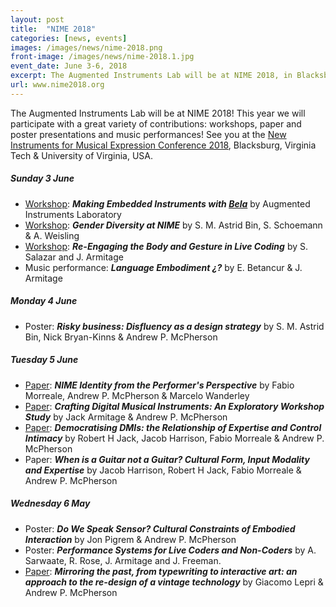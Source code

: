 ```yaml
---
layout: post
title:  "NIME 2018"
categories: [news, events]
images: /images/news/nime-2018.png
front-image: /images/news/nime-2018.1.jpg
event_date: June 3-6, 2018
excerpt: The Augmented Instruments Lab will be at NIME 2018, in Blacksburg, VA.
url: www.nime2018.org
---
```


The Augmented Instruments Lab will be at NIME 2018! This year we will participate with a great variety of contributions: workshops, paper and poster presentations and music performances! See you at the [New Instruments for Musical Expression Conference 2018](http://nime2018.icat.vt.edu/schedule/), Blacksburg, Virginia Tech & University of Virginia, USA.

##### Sunday 3 June
- [Workshop](https://nime2018.sched.com/event/EiuV/making-embedded-instruments-with-bela): ***Making Embedded Instruments with [Bela](http://bela.io)*** by Augmented Instruments Laboratory
- [Workshop](https://nime2018.sched.com/event/EBmE/gender-diversity-at-nime): ***Gender Diversity at NIME*** by S. M. Astrid Bin, S. Schoemann & A. Weisling
- [Workshop](https://embodiedlivecoding.github.io/nime2018-workshop/): ***Re-Engaging the Body and Gesture in Live Coding*** by S. Salazar and J. Armitage
- Music performance: ***Language Embodiment ¿?*** by E. Betancur & J. Armitage

##### Monday 4 June
- Poster: ***Risky business: Disfluency as a design strategy*** by S. M. Astrid Bin, Nick Bryan-Kinns & Andrew P. McPherson

##### Tuesday 5 June
- [Paper](https://www.researchgate.net/profile/Fabio_Morreale/publication/324561906_NIME_Identity_from_the_Performer%27s_Perspective/links/5ad5b49caca272fdaf7c6365/NIME-Identity-from-the-Performers-Perspective.pdf): ***NIME Identity from the Performer's Perspective*** by Fabio Morreale, Andrew P. McPherson & Marcelo Wanderley
- [Paper](https://www.researchgate.net/publication/324783048_Crafting_Digital_Musical_Instruments_An_Exploratory_Workshop_Study): ***Crafting Digital Musical Instruments: An Exploratory Workshop Study*** by Jack Armitage & Andrew P. McPherson
- [Paper](https://www.researchgate.net/profile/Robert_Jack4/publication/324390561_Democratising_DMIs_the_relationship_of_expertise_and_control_intimacy/links/5acc92b4a6fdcc8bfc87e9cc/Democratising-DMIs-the-relationship-of-expertise-and-control-intimacy.pdf): ***Democratising DMIs: the Relationship of Expertise and Control Intimacy*** by Robert H Jack, Jacob Harrison, Fabio Morreale & Andrew P. McPherson
- Paper: ***When is a Guitar not a Guitar? Cultural Form, Input Modality and Expertise*** by Jacob Harrison, Robert H Jack, Fabio Morreale & Andrew P. McPherson

##### Wednesday 6 May
- Poster: ***Do We Speak Sensor? Cultural Constraints of Embodied Interaction*** by Jon Pigrem & Andrew P. McPherson
- Poster: ***Performance Systems for Live Coders and Non-Coders*** by A. Sarwaate, R. Rose, J. Armitage and J. Freeman.
- [Paper](http://files.spazioweb.it/b7/54/b7545375-3f50-4030-925c-ec1a4061d486.pdf): ***Mirroring the past, from typewriting to interactive art: an approach to the re-design of a vintage technology*** by Giacomo Lepri & Andrew P. McPherson
